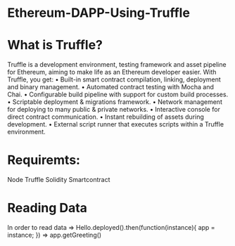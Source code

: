 # Ethereum-DAPP-Using-Truffle

# What is Truffle?
Truffle is a development environment, testing framework and asset pipeline for Ethereum, aiming to make life as an Ethereum developer easier. With Truffle, you get:
•	Built-in smart contract compilation, linking, deployment and binary management.
•	Automated contract testing with Mocha and Chai.
•	Configurable build pipeline with support for custom build processes.
•	Scriptable deployment & migrations framework.
•	Network management for deploying to many public & private networks.
•	Interactive console for direct contract communication.
•	Instant rebuilding of assets during development.
•	External script runner that executes scripts within a Truffle environment.


# Requiremts:
Node
Truffle
Solidity Smartcontract

# Reading Data
In order to read data 
=> Hello.deployed().then(function(instance){ app = instance; })
=> app.getGreeting()
